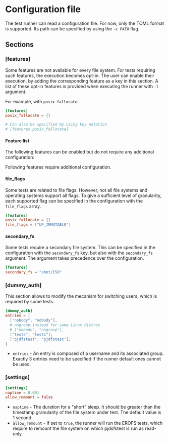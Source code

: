 # Configuration file

The test runner can read a configuration file. For now, only the TOML format is supported.
Its path can be specified by using the `-c PATH` flag.

## Sections

### [features]

Some features are not available for every file system.
For tests requiring such features,
the execution becomes opt-in.
The user can enable their execution,
by adding the corresponding feature as a key in this section.
A list of these opt-in features is provided
when executing the runner with `-l` argument.

For example, with `posix_fallocate`:

```toml
[features]
posix_fallocate = {}

# Can also be specified by using key notation
# [features.posix_fallocate]
```

#### Feature list

The following features can be enabled but do not require any additional configuration:

<!-- cmdrun python3 ../list_features.py -->

Following features require additional configuration.

#### file_flags

Some tests are related to file flags.
However, not all file systems and operating systems support all flags.
To give a sufficient level of granularity, each supported flag can be
specified in the configuration with the `file_flags` array.

```toml
[features]
posix_fallocate = {}
file_flags = ["UF_IMMUTABLE"]
```

#### secondary_fs

Some tests require a secondary file system.
This can be specified in the configuration with the `secondary_fs` key,
but also with the `secondary_fs` argument.
The argument takes precedence over the configuration.

```toml
[features]
secondary_fs = "/mnt/ISO"
```

### [dummy_auth]

This section allows to modify the mecanism for switching users, which is required by some tests.

```toml
[dummy_auth]
entries = [
  ["nobody", "nobody"],
  # nogroup instead for some Linux distros
  # ["nobody", "nogroup"],
  ["tests", "tests"],
  ["pjdfstest", "pjdfstest"],
]
```

- `entries` - An entry is composed of a username and its associated group.
  Exactly 3 entries need to be specified if the runner default ones cannot be used.

### [settings]

```toml
[settings]
naptime = 0.001
allow_remount = false
```

- `naptime` - The duration for a "short" sleep. It should be greater than the
  timestamp granularity of the file system under test. The default value is 1
  second.
- `allow_remount` - If set to `true`, the runner will run the EROFS tests,
  which require to remount the file system on which
  pjdsfstest is run as read-only.